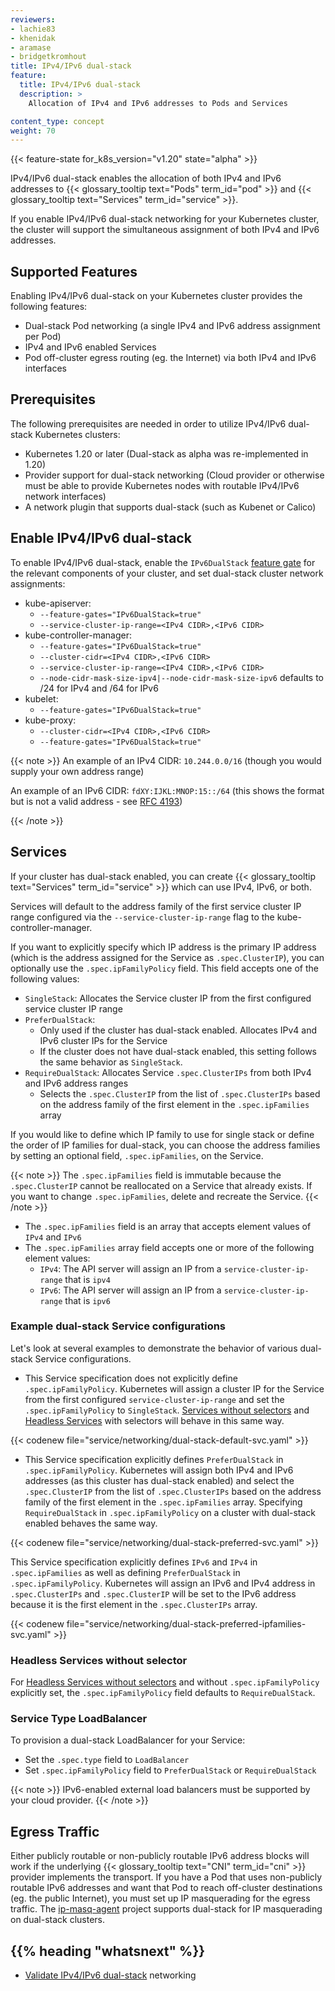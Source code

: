 ```yaml
---
reviewers:
- lachie83
- khenidak
- aramase
- bridgetkromhout
title: IPv4/IPv6 dual-stack
feature:
  title: IPv4/IPv6 dual-stack
  description: >
    Allocation of IPv4 and IPv6 addresses to Pods and Services

content_type: concept
weight: 70
---
```


<!-- overview -->

{{< feature-state for_k8s_version="v1.20" state="alpha" >}}

 IPv4/IPv6 dual-stack enables the allocation of both IPv4 and IPv6 addresses to {{< glossary_tooltip text="Pods" term_id="pod" >}} and {{< glossary_tooltip text="Services" term_id="service" >}}.

If you enable IPv4/IPv6 dual-stack networking for your Kubernetes cluster, the cluster will support the simultaneous assignment of both IPv4 and IPv6 addresses.



<!-- body -->

## Supported Features

Enabling IPv4/IPv6 dual-stack on your Kubernetes cluster provides the following features:

   * Dual-stack Pod networking (a single IPv4 and IPv6 address assignment per Pod)
   * IPv4 and IPv6 enabled Services
   * Pod off-cluster egress routing (eg. the Internet) via both IPv4 and IPv6 interfaces

## Prerequisites

The following prerequisites are needed in order to utilize IPv4/IPv6 dual-stack Kubernetes clusters:

   * Kubernetes 1.20 or later (Dual-stack as alpha was re-implemented in 1.20)
   * Provider support for dual-stack networking (Cloud provider or otherwise must be able to provide Kubernetes nodes with routable IPv4/IPv6 network interfaces)
   * A network plugin that supports dual-stack (such as Kubenet or Calico)

## Enable IPv4/IPv6 dual-stack

To enable IPv4/IPv6 dual-stack, enable the `IPv6DualStack` [feature gate](/docs/reference/command-line-tools-reference/feature-gates/) for the relevant components of your cluster, and set dual-stack cluster network assignments:

   * kube-apiserver:
      * `--feature-gates="IPv6DualStack=true"`
      * `--service-cluster-ip-range=<IPv4 CIDR>,<IPv6 CIDR>`
   * kube-controller-manager:
      * `--feature-gates="IPv6DualStack=true"`
      * `--cluster-cidr=<IPv4 CIDR>,<IPv6 CIDR>`
      * `--service-cluster-ip-range=<IPv4 CIDR>,<IPv6 CIDR>`
      * `--node-cidr-mask-size-ipv4|--node-cidr-mask-size-ipv6` defaults to /24 for IPv4 and /64 for IPv6
   * kubelet:
      * `--feature-gates="IPv6DualStack=true"`
   * kube-proxy:
      * `--cluster-cidr=<IPv4 CIDR>,<IPv6 CIDR>`
      * `--feature-gates="IPv6DualStack=true"`

{{< note >}}
An example of an IPv4 CIDR: `10.244.0.0/16` (though you would supply your own address range)

An example of an IPv6 CIDR: `fdXY:IJKL:MNOP:15::/64` (this shows the format but is not a valid address - see [RFC 4193](https://tools.ietf.org/html/rfc4193))

{{< /note >}}

## Services

If your cluster has dual-stack enabled, you can create {{< glossary_tooltip text="Services" term_id="service" >}} which can use IPv4, IPv6, or both. 

Services will default to the address family of the first service cluster IP range configured  via the `--service-cluster-ip-range` flag to the kube-controller-manager.

If you want to explicitly specify which IP address is the primary IP address (which is the address assigned for the Service as `.spec.ClusterIP`), you can optionally use the `.spec.ipFamilyPolicy` field. This field accepts one of the following values:

   * `SingleStack`: Allocates the Service cluster IP from the first configured service cluster IP range
   * `PreferDualStack`: 
      * Only used if the cluster has dual-stack enabled. Allocates IPv4 and IPv6 cluster IPs for the Service
      * If the cluster does not have dual-stack enabled, this setting follows the same behavior as `SingleStack`.
   * `RequireDualStack`: Allocates Service `.spec.ClusterIPs` from both IPv4 and IPv6 address ranges 
      * Selects the `.spec.ClusterIP` from the list of `.spec.ClusterIPs` based on the address family of the first element in the `.spec.ipFamilies` array

If you would like to define which IP family to use for single stack or define the order of IP families for dual-stack, you can choose the address families by setting an optional field, `.spec.ipFamilies`, on the Service. 

{{< note >}}
The `.spec.ipFamilies` field is immutable because the `.spec.ClusterIP` cannot be reallocated on a Service that already exists. If you want to change `.spec.ipFamilies`, delete and recreate the Service.
{{< /note >}}

   * The `.spec.ipFamilies` field is an array that accepts element values of `IPv4` and `IPv6`
   * The `.spec.ipFamilies` array field accepts one or more of the following element values:
      * `IPv4`: The API server will assign an IP from a `service-cluster-ip-range` that is `ipv4`
      * `IPv6`: The API server will assign an IP from a `service-cluster-ip-range` that is `ipv6`

### Example dual-stack Service configurations

Let's look at several examples to demonstrate the behavior of various dual-stack Service configurations.

   * This Service specification does not explicitly define `.spec.ipFamilyPolicy`. Kubernetes will assign a cluster IP for the Service from the first configured `service-cluster-ip-range` and set the `.spec.ipFamilyPolicy` to `SingleStack`. [Services without selectors](/docs/concepts/services-networking/service/#services-without-selectors) and [Headless Services](/docs/concepts/services-networking/service/#headless-services) with selectors will behave in this same way.

{{< codenew file="service/networking/dual-stack-default-svc.yaml" >}}

   * This Service specification explicitly defines `PreferDualStack` in `.spec.ipFamilyPolicy`. Kubernetes will assign both IPv4 and IPv6 addresses (as this cluster has dual-stack enabled) and select the `.spec.ClusterIP` from the list of `.spec.ClusterIPs` based on the address family of the first element in the `.spec.ipFamilies` array. Specifying `RequireDualStack` in `.spec.ipFamilyPolicy` on a cluster with dual-stack enabled behaves the same way.

{{< codenew file="service/networking/dual-stack-preferred-svc.yaml" >}}

This Service specification explicitly defines `IPv6` and `IPv4` in `.spec.ipFamilies` as well as defining `PreferDualStack` in `.spec.ipFamilyPolicy`. Kubernetes will assign an IPv6 and IPv4 address in `.spec.ClusterIPs` and `.spec.ClusterIP` will be set to the IPv6 address because it is the first element in the `.spec.ClusterIPs` array. 

{{< codenew file="service/networking/dual-stack-preferred-ipfamilies-svc.yaml" >}}

### Headless Services without selector

For [Headless Services without selectors](/docs/concepts/services-networking/service/#without-selectors) and without `.spec.ipFamilyPolicy` explicitly set, the `.spec.ipFamilyPolicy` field defaults to `RequireDualStack`.

### Service Type LoadBalancer

To provision a dual-stack LoadBalancer for your Service:
   * Set the `.spec.type` field to `LoadBalancer`
   * Set `.spec.ipFamilyPolicy` field to `PreferDualStack` or `RequireDualStack`

{{< note >}}
IPv6-enabled external load balancers must be supported by your cloud provider.
{{< /note >}}

## Egress Traffic

Either publicly routable or non-publicly routable IPv6 address blocks will work if the underlying {{< glossary_tooltip text="CNI" term_id="cni" >}} provider implements the transport. If you have a Pod that uses non-publicly routable IPv6 addresses and want that Pod to reach off-cluster destinations (eg. the public Internet), you must set up IP masquerading for the egress traffic. The [ip-masq-agent](https://github.com/kubernetes-sigs/ip-masq-agent) project supports dual-stack for IP masquerading on dual-stack clusters.

## {{% heading "whatsnext" %}}


* [Validate IPv4/IPv6 dual-stack](/docs/tasks/network/validate-dual-stack) networking
